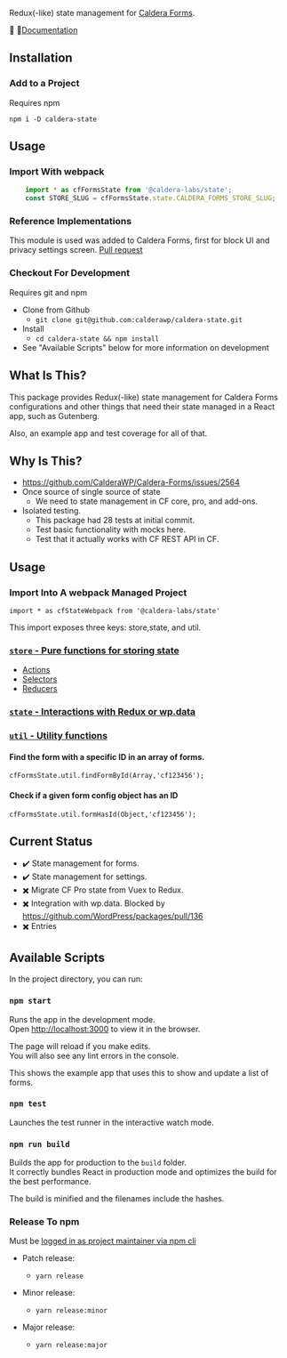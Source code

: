 Redux(-like) state management for [Caldera Forms](https://github.com/calderawp/caldera-forms).

🌋 👀[Documentation](https://calderalabs.org/caldera-state/)
## Installation
### Add to a Project
Requires npm

`npm i -D caldera-state`

## Usage
### Import With webpack
```js
    import * as cfFormsState from '@caldera-labs/state';
    const STORE_SLUG = cfFormsState.state.CALDERA_FORMS_STORE_SLUG;
```

### Reference Implementations
This module is used was added to Caldera Forms, first for block UI and privacy settings screen. [Pull request](https://github.com/CalderaWP/Caldera-Forms/pull/2611)

### Checkout For Development
Requires git and npm

* Clone from Github
    - `git clone git@github.com:calderawp/caldera-state.git`
* Install
    - `cd caldera-state && npm install`
* See "Available Scripts" below for more information on development

## What Is This?
This package provides Redux(-like) state management for Caldera Forms configurations and other things that need their state managed in a React app, such as Gutenberg.

Also, an example app and test coverage for all of that.

## Why Is This?
* https://github.com/CalderaWP/Caldera-Forms/issues/2564
* Once source of single source of state
    - We need to state management in CF core, pro, and add-ons.
* Isolated testing.
    - This package had 28 tests at initial commit.
    - Test basic functionality with mocks here.
    - Test that it actually works with CF REST API in CF.


## Usage
### Import Into A webpack Managed Project

`import * as cfStateWebpack from '@caldera-labs/state'`

This import exposes three keys: store,state, and util.
### [`store` - Pure functions for storing state](http://calderalabs.org/caldera-state/identifiers.html#store)
* [Actions]()
* [Selectors]()
* [Reducers]()

### [`state` - Interactions with Redux or wp.data](http://calderalabs.org/caldera-state/identifiers.html#state)

### [`util` - Utility functions](http://calderalabs.org/caldera-state/identifiers.html#util)

#### Find the form with a specific ID in an array of forms.
`cfFormsState.util.findFormById(Array,'cf123456');`

#### Check if a  given form config object has an ID
`cfFormsState.util.formHasId(Object,'cf123456');`

## Current Status
* ✔️ State management for forms.
* ✔️ State management for settings.
* ✖️ Migrate CF Pro state from Vuex to Redux.
* ✖️ Integration with wp.data. Blocked by https://github.com/WordPress/packages/pull/136
* ✖️ Entries

## Available Scripts

In the project directory, you can run:

### `npm start`

Runs the app in the development mode.<br>
Open [http://localhost:3000](http://localhost:3000) to view it in the browser.

The page will reload if you make edits.<br>
You will also see any lint errors in the console.

This shows the example app that uses this to show and update a list of forms.

### `npm test`

Launches the test runner in the interactive watch mode.<br>

### `npm run build`

Builds the app for production to the `build` folder.<br>
It correctly bundles React in production mode and optimizes the build for the best performance.

The build is minified and the filenames include the hashes.<br>


### Release To npm
Must be [logged in as project maintainer via npm cli](https://docs.npmjs.com/cli/adduser)

* Patch release:
    - `yarn release`

* Minor release:
    - `yarn release:minor`

* Major release:
    - `yarn release:major`

